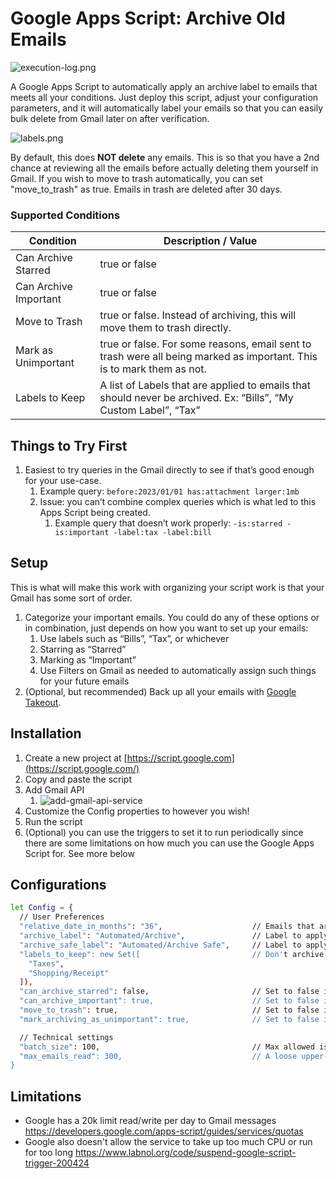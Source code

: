 # Google Apps Script: Archive Old Emails

![execution-log.png](https://github.com/user-attachments/assets/97f2dbbe-0277-416a-bc18-f3bc0be860ee)

A Google Apps Script to automatically apply an archive label to emails that meets all your conditions. Just deploy this script, adjust your configuration parameters, and it will automatically label your emails so that you can easily bulk delete from Gmail later on after verification.

![labels.png](https://github.com/user-attachments/assets/c3e3cb34-5cfe-4cc4-a976-87a3be5f5cd7)

By default, this does **NOT delete** any emails. This is so that you have a 2nd chance at reviewing all the emails before actually deleting them yourself in Gmail. If you wish to move to trash automatically, you can set "move_to_trash" as true. Emails in trash are deleted after 30 days.

### Supported Conditions

| Condition | Description / Value |
| --- | --- |
| Can Archive Starred | true or false |
| Can Archive Important | true or false |
| Move to Trash | true or false.  Instead of archiving, this will move them to trash directly.|
| Mark as Unimportant | true or false. For some reasons, email sent to trash were all being marked as important. This is to mark them as not. |
| Labels to Keep | A list of Labels that are applied to emails that should never be archived. Ex: “Bills”, “My Custom Label”, “Tax” |


## Things to Try First

1. Easiest to try queries in the Gmail directly to see if that’s good enough for your use-case.
    1. Example query: `before:2023/01/01 has:attachment larger:1mb` 
    2. Issue: you can’t combine complex queries which is what led to this Apps Script being created. 
        1. Example query that doesn’t work properly: `-is:starred -is:important -label:tax -label:bill` 

## Setup

This is what will make this work with organizing your script work is that your Gmail has some sort of order. 

1. Categorize your important emails. You could do any of these options or in combination, just depends on how you want to set up your emails:
    1. Use labels such as “Bills”, “Tax”, or whichever
    2. Starring as “Starred”
    3. Marking as “Important”
    4. Use Filters on Gmail as needed to automatically assign such things for your future emails
2. (Optional, but recommended) Back up all your emails with [Google Takeout](https://takeout.google.com/settings/takeout?pli=1).

## Installation

1. Create a new project at [https://script.google.com](https://script.google.com/) 
2. Copy and paste the script
3. Add Gmail API
    1. ![add-gmail-api-service](https://github.com/user-attachments/assets/2d75fb68-c782-4510-9c34-023ba33a8ec0)
5. Customize the Config properties to however you wish! 
6. Run the script
7. (Optional) you can use the triggers to set it to run periodically since there are some limitations on how much you can use the Google Apps Script for. See more below

## Configurations

```bash
let Config = {
  // User Preferences
  "relative_date_in_months": "36",                    // Emails that are older than this number of months are candidates for archiving. Start big first
  "archive_label": "Automated/Archive",               // Label to apply if email is found as a proper candidate for deletion
  "archive_safe_label": "Automated/Archive Safe",     // Label to apply so that we don't repeat our process if an email has already been looked at
  "labels_to_keep": new Set([                         // Don't archive any emails with these labels
    "Taxes",
    "Shopping/Receipt"
  ]),
  "can_archive_starred": false,                       // Set to false if you don't want any starred emails to be archived
  "can_archive_important": true,                      // Set to false if you don't want any 'important' marked emails to be archived
  "move_to_trash": true,                              // Set to false if you don't want to automatically send archivable emails to trash. Can make app script slower
  "mark_archiving_as_unimportant": true,              // Set to false if you don't want to mark deleting emails as not important. Can make app script slower

  // Technical settings
  "batch_size": 100,                                  // Max allowed is 100. If there are less than this amount of emails, this logic will not run. Technically, it's 500 but the size for uploading labels is 100 so that's the bottle neck. It's also about ~30 seconds per 100 emails
  "max_emails_read": 300,                             // A loose upper-limit to try to stay under the limit of Gmail read/write quota and CPU quota. 500 emails would be about 5 minutes of run time. Google may not allow us to run too much past 6 minutes according to a source and terminate the script so try to keep below that too
}
```

## Limitations

- Google has a 20k limit read/write per day to Gmail messages https://developers.google.com/apps-script/guides/services/quotas
- Google also doesn't allow the service to take up too much CPU or run for too long https://www.labnol.org/code/suspend-google-script-trigger-200424
